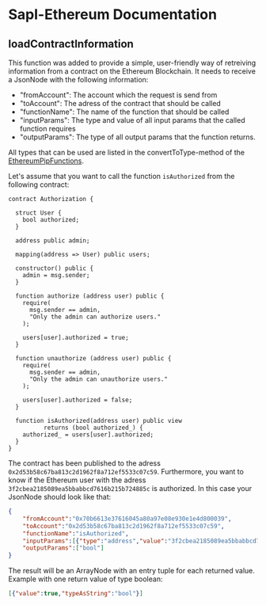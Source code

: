 # Sapl-Ethereum Documentation

## loadContractInformation

This function was added to provide a simple, user-friendly way of retreiving information from a contract on the Ethereum Blockchain. It needs to receive a JsonNode with the following information:

 - "fromAccount":  The account which the request is send from
 - "toAccount":    The adress of the contract that should be called
 - "functionName": The name of the function that should be called
 - "inputParams":  The type and value of all input params that the called function requires
 - "outputParams": The type of all output params that the function returns.

All types that can be used are listed in the convertToType-method of the [EthereumPipFunctions](https://github.com/heutelbeck/sapl-policy-engine/blob/sapl-ethereum/sapl-ethereum/src/main/java/io/sapl/interpreter/pip/EthereumPipFunctions.java).

 
Let's assume that you want to call the function `isAuthorized` from the following contract:

```solidity
contract Authorization {

  struct User {
    bool authorized;
  }

  address public admin;

  mapping(address => User) public users;

  constructor() public {
    admin = msg.sender;
  }

  function authorize (address user) public {
    require(
      msg.sender == admin,
      "Only the admin can authorize users."
    );

    users[user].authorized = true;
  }

  function unauthorize (address user) public {
    require(
      msg.sender == admin,
      "Only the admin can unauthorize users."
    );

    users[user].authorized = false;
  }

  function isAuthorized(address user) public view
          returns (bool authorized_) {
    authorized_ = users[user].authorized;
  }
}
```

The contract has been published to the adress `0x2d53b58c67ba813c2d1962f8a712ef5533c07c59`.
Furthermore, you want to know if the Ethereum user with the adress `3f2cbea2185089ea5bbabbcd7616b215b724885c` is authorized.
In this case your JsonNode should look like that:


```json
{
	"fromAccount":"0x70b6613e37616045a80a97e08e930e1e4d800039",
	"toAccount":"0x2d53b58c67ba813c2d1962f8a712ef5533c07c59",
	"functionName":"isAuthorized",
	"inputParams":[{"type":"address","value":"3f2cbea2185089ea5bbabbcd7616b215b724885c"}],
	"outputParams":["bool"]
}
```

The result will be an ArrayNode with an entry tuple for each returned value. 
Example with one return value of type boolean:

```json
[{"value":true,"typeAsString":"bool"}]
```